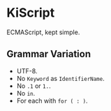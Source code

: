 # KiScript

ECMAScript, kept simple.

## Grammar Variation

- UTF-8.
- No `Keyword` as `IdentifierName`.
- No `.1` or `1.`.
- No `in`.
- For each with `for ( : )`.

